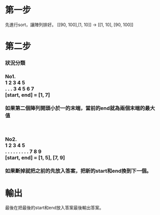 <h1>第一步</h1>
先進行sort，讓陣列排好。
<a>[[90, 100],[1, 10]] -> [[1, 10], [90, 100]]</a>


<h1>第二步</h1>

<h3>狀況分類<h3>
   
    
No1.</br>
1 2 3 4 5</br>
. . .  3 4 5 6 7</br>
[start, end] = [1, 7]</br></br>
如果第二個陣列開頭小於一的末端，當前的end就為兩個末端的最大值</br></br>
</br>


No2.</br>
1 2 3 4 5</br>
. . . . . . . . . 7 8 9</br>
[start, end] = [1, 5], [7, 9]</br></br>
如果斷掉就把之前的先放入答案，把新的start和end換到下一個。</br>


<h1>輸出</h1>
最後在把最後的start和end放入答案最後輸出答案。
